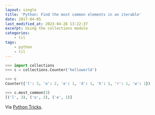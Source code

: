 ```yaml
---
layout: single
title: 'Python: Find the most common elements in an iterable'
date: 2017-04-05
last_modified_at: 2023-04-26 13:22:37
excerpt: Using the collections module
categories:
    - til
tags:
    - python
    - til
---
```


```python
>>> import collections
>>> c = collections.Counter('helloworld')

>>> c
Counter({'l': 3, 'o': 2, 'e': 1, 'd': 1, 'h': 1, 'r': 1, 'w': 1})

>>> c.most_common(3)
[('l', 3), ('o', 2), ('e', 1)]
```

Via [Python Tricks](https://dbader.org/python-tricks).
